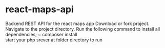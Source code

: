 # react-maps-api
Backend REST API for the react maps app
Download or fork project.
Navigate to  the project directory.
Run the following command to install all dependencies;
~ composer install <br/>
start your php srever at folder directory to run
